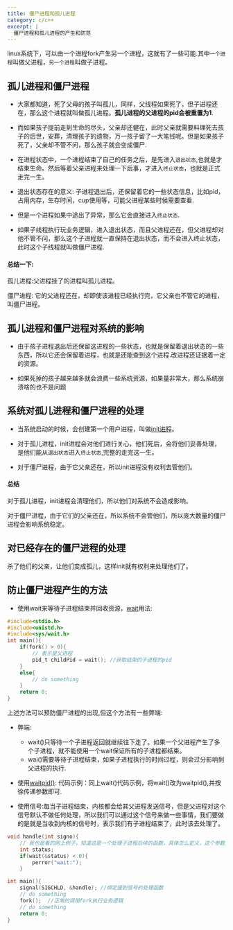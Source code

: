 ```yaml
---
title: 僵尸进程和孤儿进程
category: c/c++
excerpt: |
  僵尸进程和孤儿进程的产生和防范
---
```


linux系统下，可以由一个进程fork产生另一个进程，这就有了一些可能.其中`一个进程`叫做父进程，`另一个进程`叫做子进程。

## 孤儿进程和僵尸进程

- 大家都知道，死了父母的孩子叫孤儿，同样，父线程如果死了，但子进程还在，那么这个进程就叫做孤儿进程。**孤儿进程的父进程的pid会被重置为1**.
 
- 而如果孩子提前走到生命的尽头，父亲却还健在，此时父亲就需要料理死去孩子的后世，安葬，清理孩子的遗物，万一孩子留了一大笔钱呢。但是如果孩子死了，父亲却不管不问，那么孩子就会变成僵尸.

- 在进程状态中，一个进程结束了自己的任务之后，是先进入`退出状态`,也就是才结束生命。然后等着父亲进程来处理一下后事，才进入`终止状态`，也就是正式走完一生。

- 退出状态存在的意义: 子进程退出后，还保留着它的一些状态信息，比如pid，占用内存，生存时间，cup使用等，可能父进程某些时候需要查看.

- 但是一个进程如果中途出了异常，那么它会直接进入`终止状态`.

- 如果子线程执行玩业务逻辑，进入退出状态，而且父进程还在，但父进程却对他不管不问，那么这个子进程就一直保持在退出状态，而不会进入终止状态，此时这个子线程就叫做僵尸进程.

#### 总结一下:

孤儿进程:父进程挂了的进程叫孤儿进程。

僵尸进程: 它的父进程还在，却即使该进程已经执行完，它父亲也不管它的进程，叫僵尸进程。


## 孤儿进程和僵尸进程对系统的影响

- 由于孩子进程退出后还保留这进程的一些状态，也就是保留着退出状态的一些东西，所以它还会保留着进程，也就是还能查到这个进程.改进程还证据着一定的资源。

- 如果死掉的孩子越来越多就会浪费一些系统资源，如果量非常大，那么系统崩溃啥的也不是问题

## 系统对孤儿进程和僵尸进程的处理

- 当系统启动的时候，会创建第一个用户进程，叫做[init进程](http://baike.baidu.com/item/init%E8%BF%9B%E7%A8%8B)。

- 对于孤儿进程，init进程会对他们进行关心，他们死后，会将他们妥善处理，是他们能从`退出状态`进入`终止状态`,完整的走完这一生。

- 对于僵尸进程，由于它父亲还在，所以init进程没有权利去管他们。

#### 总结

对于孤儿进程，init进程会清理他们，所以他们对系统不会造成影响。

对于僵尸进程，由于它们的父亲还在，所以系统不会管他们，所以庞大数量的僵尸进程会影响系统稳定。

## 对已经存在的僵尸进程的处理

杀了他们的父亲，让他们变成孤儿，这样init就有权利来处理他们了。

## 防止僵尸进程产生的方法
- 使用wait来等待子进程结束并回收资源，[wait]()用法:

```c
#include<stdio.h>
#include<unistd.h>
#include<sys/wait.h>
int main(){
	if(fork() > 0){
		// 表示是父进程
		pid_t childPid = wait(); //获取结束的子进程的pid
	}
	else{
		// do something
	}
	return 0;
}

```

上述方法可以预防僵尸进程的出现,但这个方法有一些弊端:

   - 弊端:
       - wait()只等待一个子进程返回就继续往下走了。如果一个父进程产生了多个子进程，就不能使用一个wait保证所有的子进程都结束。
       - wai()需要等待子进程结束，如果子进程执行的时间过程，则会过分影响到父进程的执行.
       
- 使用[waitpid()]():
代码示例：同上wait()代码示例，将wait()改为waitpid(),并按徐传递参数即可.

- 使用信号:每当子进程结束，内核都会给其父进程发送信号，但是父进程对这个信号默认不做任何处理，所以我们可以通过这个信号来做一些事情，我们要做的是就是当收到内核的信号时，表示我们有子进程结束了，此时该去处理了。

```c
void handle(int signo){
	// 我也是看的网上例子，知道这是一个处理子进程后续的函数，具体怎么定义，这个参数是干啥用的等我一概不知，现在也没打算深入，后续用到了再深入
	int status;
	if(wait(&status) < 0){
		perror("wait:");
	}

int main(){
	signal(SIGCHLD, &handle); //绑定接到信号的处理函数
	// do something
	fork();  //正常的调用fork执行业务逻辑
	// do something
	return 0;
}
```